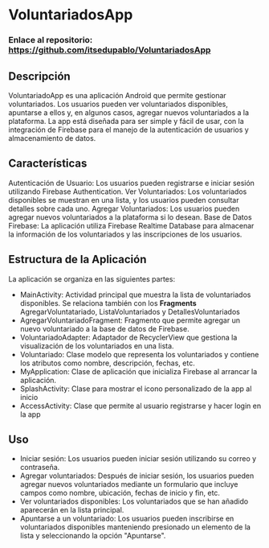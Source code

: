 # VoluntariadosApp
### Enlace al repositorio: https://github.com/itsedupablo/VoluntariadosApp
## Descripción
VoluntariadoApp es una aplicación Android que permite gestionar voluntariados. Los usuarios pueden ver voluntariados disponibles, apuntarse a ellos y, en algunos casos, agregar nuevos voluntariados a la plataforma. La app está diseñada para ser simple y fácil de usar, con la integración de Firebase para el manejo de la autenticación de usuarios y almacenamiento de datos.

## Características
Autenticación de Usuario: Los usuarios pueden registrarse e iniciar sesión utilizando Firebase Authentication.
Ver Voluntariados: Los voluntariados disponibles se muestran en una lista, y los usuarios pueden consultar detalles sobre cada uno.
Agregar Voluntariados: Los usuarios pueden agregar nuevos voluntariados a la plataforma si lo desean.
Base de Datos Firebase: La aplicación utiliza Firebase Realtime Database para almacenar la información de los voluntariados y las inscripciones de los usuarios.
## Estructura de la Aplicación
La aplicación se organiza en las siguientes partes:

- MainActivity: Actividad principal que muestra la lista de voluntariados disponibles. Se relaciona también con los **Fragments** AgregarVoluntatariado, ListaVoluntariados y DetallesVoluntariados
- AgregarVoluntariadoFragment: Fragmento que permite agregar un nuevo voluntariado a la base de datos de Firebase.
- VoluntariadoAdapter: Adaptador de RecyclerView que gestiona la visualización de los voluntariados en una lista.
- Voluntariado: Clase modelo que representa los voluntariados y contiene los atributos como nombre, descripción, fechas, etc.
- MyApplication: Clase de aplicación que inicializa Firebase al arrancar la aplicación.
- SplashActivity: Clase para mostrar el icono personalizado de la app al inicio
- AccessActivity: Clase que permite al usuario registrarse y hacer login en la app
## Uso
- Iniciar sesión: Los usuarios pueden iniciar sesión utilizando su correo y contraseña.
- Agregar voluntariados: Después de iniciar sesión, los usuarios pueden agregar nuevos voluntariados mediante un formulario que incluye campos como nombre, ubicación, fechas de inicio y fin, etc.
- Ver voluntariados disponibles: Los voluntariados que se han añadido aparecerán en la lista principal.
- Apuntarse a un voluntariado: Los usuarios pueden inscribirse en voluntariados disponibles manteniendo presionado un elemento de la lista y seleccionando la opción "Apuntarse".
